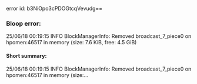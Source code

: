 error id: b3NiOpo3cPDOGtcqVevudg==
### Bloop error:

25/06/18 00:19:15 INFO BlockManagerInfo: Removed broadcast_7_piece0 on hpomen:46517 in memory (size: 7.6 KiB, free: 4.5 GiB)
#### Short summary: 

25/06/18 00:19:15 INFO BlockManagerInfo: Removed broadcast_7_piece0 on hpomen:46517 in memory (size:...